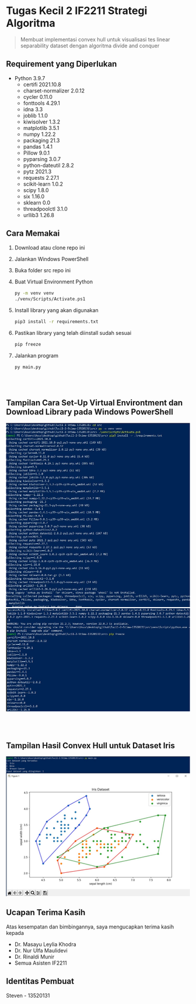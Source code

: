 # Tugas Kecil 2 IF2211 Strategi Algoritma

> Membuat implementasi convex hull untuk visualisasi tes linear separability dataset dengan algoritma divide and conquer

## Requirement yang Diperlukan
* Python 3.9.7
    * certifi 2021.10.8
    * charset-normalizer 2.0.12
    * cycler 0.11.0
    * fonttools 4.29.1
    * idna 3.3
    * joblib 1.1.0
    * kiwisolver 1.3.2
    * matplotlib 3.5.1
    * numpy 1.22.2
    * packaging 21.3
    * pandas 1.4.1
    * Pillow 9.0.1
    * pyparsing 3.0.7
    * python-dateutil 2.8.2
    * pytz 2021.3
    * requests 2.27.1
    * scikit-learn 1.0.2
    * scipy 1.8.0
    * six 1.16.0
    * sklearn 0.0
    * threadpoolctl 3.1.0
    * urllib3 1.26.8

## Cara Memakai

1. Download atau clone repo ini
2. Jalankan Windows PowerShell
3. Buka folder src repo ini
4. Buat Virtual Environment Python

    ```bash
    py -m venv venv
    ./venv/Scripts/Activate.ps1
    ```

5. Install library yang akan digunakan

    ```bash
    pip3 install -r requirements.txt
    ```

6. Pastikan library yang telah diinstall sudah sesuai

    ```bash
    pip freeze
    ```

7. Jalankan program

    ```bash
    py main.py
    ```

<br/>
<br/>

## Tampilan Cara Set-Up Virtual Environtment dan Download Library pada Windows PowerShell

![Tampilan pada windows powershell](./a-readme-related/wps1.jpg)
![Tampilan pada windows powershell](./a-readme-related/wps2.jpg)

<br/>
<br/>

## Tampilan Hasil Convex Hull untuk Dataset Iris

![Tampilan pada browser](./a-readme-related/iris.jpg)

## Ucapan Terima Kasih

Atas kesempatan dan bimbingannya, saya mengucapkan terima kasih kepada

* Dr. Masayu Leylia Khodra
* Dr. Nur Ulfa Maulidevi
* Dr. Rinaldi Munir
* Semua Asisten IF2211

## Identitas Pembuat

Steven - 13520131